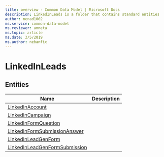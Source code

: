 ```yaml
---
title: overview - Common Data Model | Microsoft Docs
description: LinkedInLeads is a folder that contains standard entities related to the Common Data Model.
author: nenad1002
ms.service: common-data-model
ms.reviewer: anneta
ms.topic: article
ms.date: 3/5/2019
ms.author: nebanfic
---
```


# LinkedInLeads


## Entities

|Name|Description|
|---|---|
|[LinkedInAccount](LinkedInAccount.md)||
|[LinkedInCampaign](LinkedInCampaign.md)||
|[LinkedInFormQuestion](LinkedInFormQuestion.md)||
|[LinkedInFormSubmissionAnswer](LinkedInFormSubmissionAnswer.md)||
|[LinkedInLeadGenForm](LinkedInLeadGenForm.md)||
|[LinkedInLeadGenFormSubmission](LinkedInLeadGenFormSubmission.md)||
